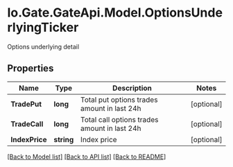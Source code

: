 
# Io.Gate.GateApi.Model.OptionsUnderlyingTicker

Options underlying detail

## Properties

Name | Type | Description | Notes
------------ | ------------- | ------------- | -------------
**TradePut** | **long** | Total put options trades amount in last 24h | [optional] 
**TradeCall** | **long** | Total call options trades amount in last 24h | [optional] 
**IndexPrice** | **string** | Index price | [optional] 

[[Back to Model list]](../README.md#documentation-for-models)
[[Back to API list]](../README.md#documentation-for-api-endpoints)
[[Back to README]](../README.md)
